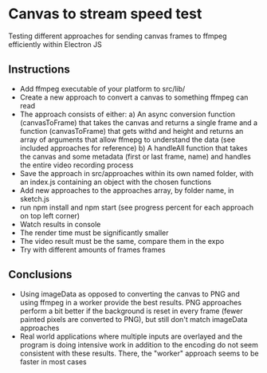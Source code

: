 # Canvas to stream speed test

Testing different approaches for sending canvas frames to ffmpeg efficiently within Electron JS

## Instructions

- Add ffmpeg executable of your platform to src/lib/
- Create a new approach to convert a canvas to something ffmpeg can read
- The approach consists of either:
  a) An async conversion function (canvasToFrame) that takes the canvas and returns a single frame and a function (canvasToFrame) that gets withd and height and returns an array of arguments that allow ffmepg to understand the data (see included approaches for reference)
  b) A handleAll function that takes the canvas and some metadata (first or last frame, name) and handles the entire video recording process
- Save the approach in src/approaches within its own named folder, with an index.js containing an object with the chosen functions
- Add new approaches to the approaches array, by folder name, in sketch.js
- run npm install and npm start (see progress percent for each approach on top left corner)
- Watch results in console
- The render time must be significantly smaller
- The video result must be the same, compare them in the expo
- Try with different amounts of frames frames

## Conclusions

- Using imageData as opposed to converting the canvas to PNG and using ffmpeg in a worker provide the best results. PNG approaches perform a bit better if the background is reset in every frame (fewer painted pixels are converted to PNG), but still don't match imageData approaches
- Real world applications where multiple inputs are overlayed and the program is doing intensive work in addition to the encoding do not seem consistent with these results. There, the "worker" approach seems to be faster in most cases
